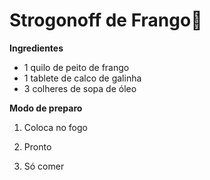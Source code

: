 # Strogonoff de Frango:chicken:

**Ingredientes**

- 1 quilo de peito de frango
- 1 tablete de calco de galinha
- 3 colheres de sopa de óleo

**Modo de preparo**

1. Coloca no fogo

2. Pronto

3. Só comer

   ​

